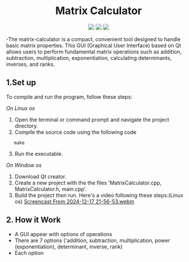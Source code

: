 <div align="center">
  <h1><strong>Matrix Calculator</strong></h1>
  <img src = "https://github.com/realhongloan/matrix-calculator/blob/01b66425446652613f58634b6459eb41fd0652e4/img/Screenshot%20From%202024-12-17%2023-15-02.png">
  <img src = "https://github.com/realhongloan/matrix-calculator/blob/fce0681d63a58305e45f863b0c19b03ab6a107be/img/Screenshot%20From%202024-12-17%2023-10-45.png">
  <img src = "https://github.com/realhongloan/matrix-calculator/blob/2d877849769ab566fa558dd34ddae8aa1a48c329/img/Screenshot%20From%202024-12-17%2023-59-42.png">
</div>


-The matrix-calculator is a compact, convenient tool designed to handle basic matrix properties. This GUI (Graphical User Interface) based on Qt allows users to perform fundamental matrix operations such as addition, subtraction, multiplication, exponentiation, calculating determinants, inverses, and ranks.
## 1.Set up
To compile and run the program, follow these steps:
 
 *On Linux os*
  1. Open the terminal or command prompt and navigate the project directory.
  2. Compile the source code using the following code

  ```
     make
  ```
  
  
  3. Run the executable.
 
 *On Window os*
  1.  Download Qt creator.
  2.  Create a new project with the the files 'MatrixCalculator.cpp, MatrixCalculator.h, main.cpp'.
  3.  Build the project then run.
Here's a video following these steps:(Linux os)
[Screencast From 2024-12-17 21-56-53.webm](https://github.com/user-attachments/assets/3b94faab-0cfa-41f7-8dba-a3100ced2c0c)

## 2. How it Work
  * A GUI appear with options of operations
  * There are 7 options ('addition, subtraction, multiplication, power (exponentiation), determinant, inverse, rank)
  * Each option 
